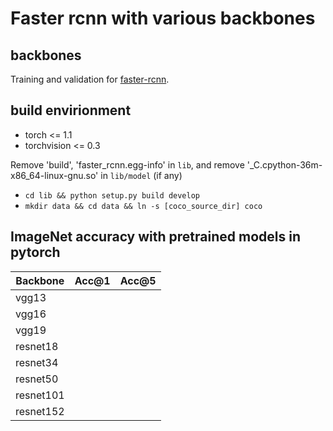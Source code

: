# Faster rcnn with various backbones
## backbones
Training and validation for [faster-rcnn](https://arxiv.org/abs/1506.01497).

## build envirionment
- torch <= 1.1
- torchvision <= 0.3

Remove 'build', 'faster_rcnn.egg-info' in `lib`, and remove '_C.cpython-36m-x86_64-linux-gnu.so' in `lib/model` (if any)
- `cd lib && python setup.py build develop`
- `mkdir data && cd data && ln -s [coco_source_dir] coco`

## ImageNet accuracy with pretrained models in pytorch
| Backbone | Acc@1 | Acc@5 |
| -------- | ----- | ----- |
| vgg13 | | |
| vgg16 | | |
| vgg19 | | |
| resnet18 | | |
| resnet34 | | |
| resnet50 | | |
| resnet101 | | |
| resnet152 | | |
